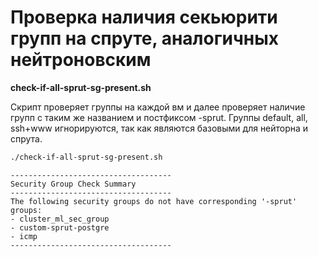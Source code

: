 # Проверка наличия секьюрити групп на спруте, аналогичных нейтроновским

**check-if-all-sprut-sg-present.sh**

Скрипт проверяет группы на каждой вм и далее проверяет наличие групп с таким же названием и постфиксом -sprut.
Группы default, all, ssh+www игнорируются, так как являются базовыми для нейторна и спрута.

```bash
./check-if-all-sprut-sg-present.sh
```

```shell
------------------------------------
Security Group Check Summary
------------------------------------
The following security groups do not have corresponding '-sprut' groups:
- cluster_ml_sec_group
- custom-sprut-postgre
- icmp
------------------------------------
```
